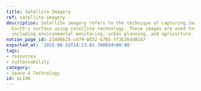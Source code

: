 ```yaml
---
title: Satellite Imagery
ref: satellite-imagery
description: Satellite imagery refers to the technique of capturing images of the
  Earth's surface using satellite technology. These images are used for various applications,
  including environmental monitoring, urban planning, and agriculture.
notion_page_id: 214d6625-c679-8032-b765-ff3b36dd81d7
exported_at: '2025-06-16T14:23:01.700034+00:00'
tags:
- resources
- sustainability
category:
- Space & Technology
id: GL198
---
```


